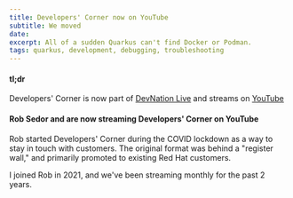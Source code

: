 ```yaml
---
title: Developers' Corner now on YouTube
subtitle: We moved
date: 
excerpt: All of a sudden Quarkus can't find Docker or Podman.
tags: quarkus, development, debugging, troubleshooting
---
```


#### tl;dr

Developers' Corner is now part of <a href="https://www.youtube.com/@RedHatDevelopers/streams" target="_blank">DevNation Live</a> and streams on <a href="https://www.youtube.com/@RedHatDevelopers/streams" target="_blank">YouTube</a>

####  Rob Sedor and are now streaming Developers' Corner on YouTube

Rob started Developers' Corner during the COVID lockdown as a way to stay in touch with customers.  The original format was behind a "register wall," and primarily promoted to existing Red Hat customers.

I joined Rob in 2021, and we've been streaming monthly for the past 2 years.
